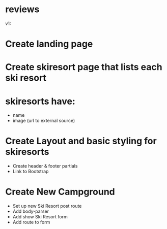 # reviews

v1:
# Create landing page
# Create skiresort page that lists each ski resort
# skiresorts have:
   * name
   * image (url to external source)

# Create Layout and basic styling for skiresorts
   * Create header & footer partials
   * Link to Bootstrap

# Create New Campground
   * Set up new Ski Resort post route
   * Add body-parser
   * Add show Ski Resort form
   * Add route to form
